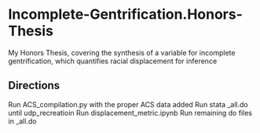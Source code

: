 # Incomplete-Gentrification.Honors-Thesis
My Honors Thesis, covering the synthesis of a variable for incomplete gentrification, which quantifies racial displacement for inference

## Directions
Run ACS_compilation.py with the proper ACS data added
Run stata _all.do until udp_recreatioin
Run displacement_metric.ipynb
Run remaining do files in _all.do
